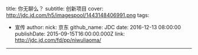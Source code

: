 title: 你无聊么？
subtitle: 创新项目
cover: http://jdc.jd.com/h5/imagespool/1443148406991.png
tags:
  - 宣传
author:
  nick: 京东
  github_name: JDC
date: 2016-12-13 08:00:00
publishDate: 2015-09-15T16:00:00.000Z
link: http://jdc.jd.com/fd/pp/niwuliaoma/

---